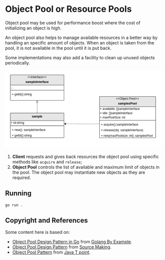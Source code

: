 # Object Pool or Resource Pools
Object pool may be used for performance boost where the cost of initializing an object is high.

An object pool also helps to manage available resources in a better way by handling an specific amount of objects. When an object is taken from the pool, it is not available in the pool until it is put back.

Some implementations may also add a facility to clean up unused objects periodically.

![Alt text](https://raw.githubusercontent.com/marcelkohl/go-design-patterns/main/ObjectPool/diagram.png)

1. **Client** requests and gives back resources the object pool using specific methods like `acquire` and `release`;
2. **Object Pool** controls the list of available and maximum limit of objects in the pool. The object pool may instantiate new objects as they are required.

## Running
```
go run .
```

## Copyright and References
Some content here is based on:

- [Object Pool Design Pattern in Go](https://golangbyexample.com/golang-object-pool/) from [Golang By Example](https://golangbyexample.com).
- [Object Pool Design Pattern](https://sourcemaking.com/design_patterns/object_pool) from [Source Making](https://sourcemaking.com).
- [Object Pool Pattern](https://www.javatpoint.com/object-pool-pattern) from [Java T point](https://www.javatpoint.com).
